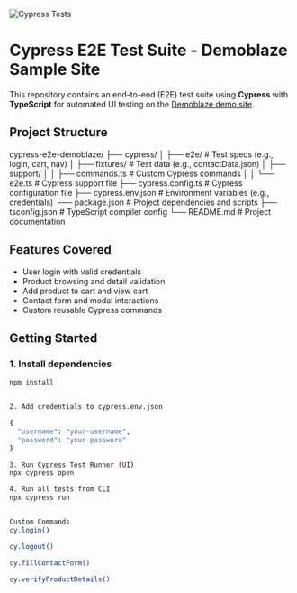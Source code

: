 ![Cypress Tests](https://github.com/<your-username>/<your-repo>/actions/workflows/cypress.yml/badge.svg)

# Cypress E2E Test Suite - Demoblaze Sample Site

This repository contains an end-to-end (E2E) test suite using **Cypress** with **TypeScript** for automated UI testing on the [Demoblaze demo site](https://www.demoblaze.com).

## Project Structure

cypress-e2e-demoblaze/
├── cypress/
│ ├── e2e/ # Test specs (e.g., login, cart, nav)
│ ├── fixtures/ # Test data (e.g., contactData.json)
│ ├── support/
│ │ ├── commands.ts # Custom Cypress commands
│ │ └── e2e.ts # Cypress support file
├── cypress.config.ts # Cypress configuration file
├── cypress.env.json # Environment variables (e.g., credentials)
├── package.json # Project dependencies and scripts
├── tsconfig.json # TypeScript compiler config
└── README.md # Project documentation


## Features Covered

- User login with valid credentials
- Product browsing and detail validation
- Add product to cart and view cart
- Contact form and modal interactions
- Custom reusable Cypress commands

## Getting Started

### 1. Install dependencies

```bash
npm install


2. Add credentials to cypress.env.json

{
  "username": "your-username",
  "password": "your-password"
}

3. Run Cypress Test Runner (UI)
npx cypress open

4. Run all tests from CLI
npx cypress run


Custom Commands
cy.login()

cy.logout()

cy.fillContactForm()

cy.verifyProductDetails()
